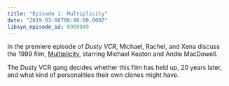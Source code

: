 ```yaml
---
title: "Episode 1: Multiplicity"
date: "2019-03-06T00:00:00.000Z"
libsyn_episode_id: 8908049
---
```


In the premiere episode of _Dusty VCR_, Michael, Rachel, and Xena discuss the 1999 film, [Multiplicity](https://www.imdb.com/title/tt0117108/), starring Michael Keaton and Andie MacDowell.

The Dusty VCR gang decides whether this film has held up, 20 years later, and what kind of personalities their own clones might have.

<!--more-->
